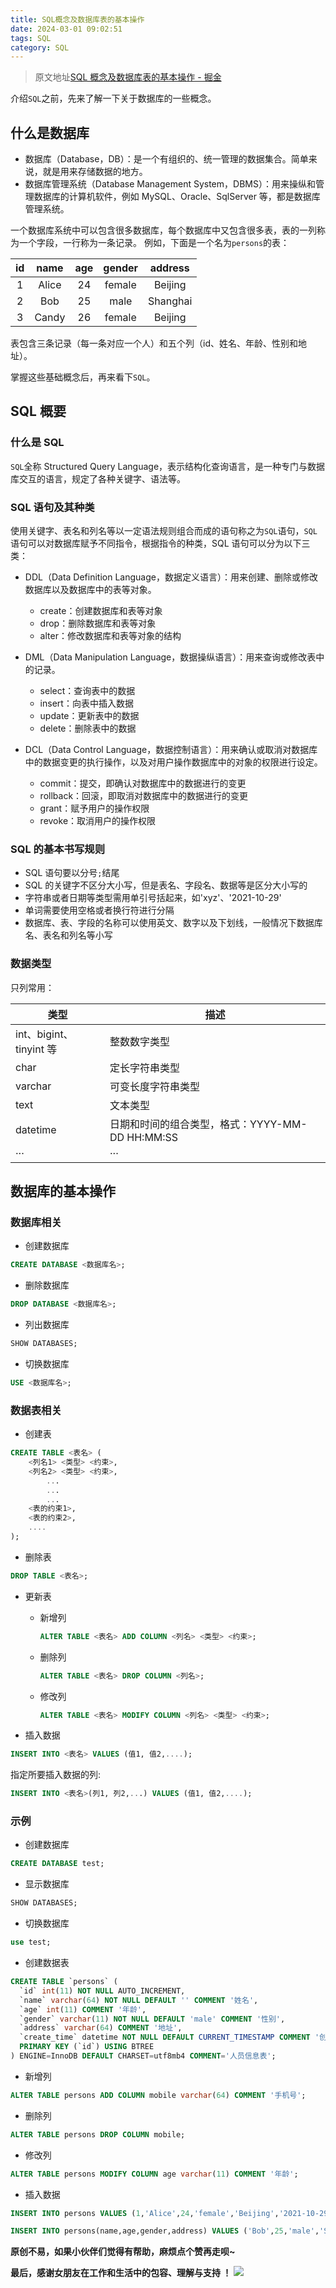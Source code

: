 ```yaml
---
title: SQL概念及数据库表的基本操作
date: 2024-03-01 09:02:51
tags: SQL
category: SQL
---
```


> 原文地址[SQL 概念及数据库表的基本操作 - 掘金](https://juejin.cn/post/7025782136103927839?searchId=20240113213147D815B2FA122EBCE4D555)

介绍`SQL`之前，先来了解一下关于数据库的一些概念。

## 什么是数据库

-   数据库（Database，DB）：是一个有组织的、统一管理的数据集合。简单来说，就是用来存储数据的地方。
-   数据库管理系统（Database Management System，DBMS）：用来操纵和管理数据库的计算机软件，例如 MySQL、Oracle、SqlServer 等，都是数据库管理系统。

一个数据库系统中可以包含很多数据库，每个数据库中又包含很多表，表的一列称为一个字段，一行称为一条记录。 例如，下面是一个名为`persons`的表：

| id  | name  | age | gender | address  |
| :-: | :---: | :-: | :----: | :------: |
|  1  | Alice | 24  | female | Beijing  |
|  2  |  Bob  | 25  |  male  | Shanghai |
|  3  | Candy | 26  | female | Beijing  |

表包含三条记录（每一条对应一个人）和五个列（id、姓名、年龄、性别和地址）。

掌握这些基础概念后，再来看下`SQL`。

## SQL 概要

### 什么是 SQL

`SQL`全称 Structured Query Language，表示结构化查询语言，是一种专门与数据库交互的语言，规定了各种关键字、语法等。

### SQL 语句及其种类

使用关键字、表名和列名等以一定语法规则组合而成的语句称之为`SQL`语句，`SQL`语句可以对数据库赋予不同指令，根据指令的种类，SQL 语句可以分为以下三类：

-   DDL（Data Definition Language，数据定义语言）：用来创建、删除或修改数据库以及数据库中的表等对象。

    -   create：创建数据库和表等对象
    -   drop：删除数据库和表等对象
    -   alter：修改数据库和表等对象的结构

-   DML（Data Manipulation Language，数据操纵语言）：用来查询或修改表中的记录。

    -   select：查询表中的数据
    -   insert：向表中插入数据
    -   update：更新表中的数据
    -   delete：删除表中的数据

-   DCL（Data Control Language，数据控制语言）：用来确认或取消对数据库中的数据变更的执行操作，以及对用户操作数据库中的对象的权限进行设定。

    -   commit：提交，即确认对数据库中的数据进行的变更
    -   rollback：回滚，即取消对数据库中的数据进行的变更
    -   grant：赋予用户的操作权限
    -   revoke：取消用户的操作权限

### SQL 的基本书写规则

-   SQL 语句要以分号`;`结尾
-   SQL 的关键字不区分大小写，但是表名、字段名、数据等是区分大小写的
-   字符串或者日期等类型需用单引号括起来，如'xyz'、'2021-10-29'
-   单词需要使用空格或者换行符进行分隔
-   数据库、表、字段的名称可以使用英文、数字以及下划线，一般情况下数据库名、表名和列名等小写

### 数据类型

只列常用：

| 类型                    | 描述                                            |
| ----------------------- | ----------------------------------------------- |
| int、bigint、tinyint 等 | 整数数字类型                                    |
| char                    | 定长字符串类型                                  |
| varchar                 | 可变长度字符串类型                              |
| text                    | 文本类型                                        |
| datetime                | 日期和时间的组合类型，格式：YYYY-MM-DD HH:MM:SS |
| ···                     | ···                                             |

## 数据库的基本操作

### 数据库相关

-   创建数据库

```sql
CREATE DATABASE <数据库名>;
```

-   删除数据库

```sql
DROP DATABASE <数据库名>;
```

-   列出数据库

```sql
SHOW DATABASES;
```

-   切换数据库

```sql
USE <数据库名>;
```

### 数据表相关

-   创建表

```sql
CREATE TABLE <表名> (
    <列名1> <类型> <约束>,
    <列名2> <类型> <约束>,
        ...
        ...
        ...
    <表的约束1>,
    <表的约束2>,
    ....
);
```

-   删除表

```sql
DROP TABLE <表名>;
```

-   更新表

    -   新增列

        ```sql
        ALTER TABLE <表名> ADD COLUMN <列名> <类型> <约束>;
        ```

    -   删除列

        ```sql
        ALTER TABLE <表名> DROP COLUMN <列名>;
        ```

    -   修改列

        ```sql
        ALTER TABLE <表名> MODIFY COLUMN <列名> <类型> <约束>;
        ```

-   插入数据

```sql
INSERT INTO <表名> VALUES (值1, 值2,....);
```

指定所要插入数据的列:

```sql
INSERT INTO <表名>(列1, 列2,...) VALUES (值1, 值2,....);
```

### 示例

-   创建数据库

```sql
CREATE DATABASE test;
```

-   显示数据库

```sql
SHOW DATABASES;
```

-   切换数据库

```sql
use test;
```

-   创建数据表

```sql
CREATE TABLE `persons` (
  `id` int(11) NOT NULL AUTO_INCREMENT,
  `name` varchar(64) NOT NULL DEFAULT '' COMMENT '姓名',
  `age` int(11) COMMENT '年龄',
  `gender` varchar(11) NOT NULL DEFAULT 'male' COMMENT '性别',
  `address` varchar(64) COMMENT '地址',
  `create_time` datetime NOT NULL DEFAULT CURRENT_TIMESTAMP COMMENT '创建时间',
  PRIMARY KEY (`id`) USING BTREE
) ENGINE=InnoDB DEFAULT CHARSET=utf8mb4 COMMENT='人员信息表';
```

-   新增列

```sql
ALTER TABLE persons ADD COLUMN mobile varchar(64) COMMENT '手机号';
```

-   删除列

```sql
ALTER TABLE persons DROP COLUMN mobile;
```

-   修改列

```sql
ALTER TABLE persons MODIFY COLUMN age varchar(11) COMMENT '年龄';
```

-   插入数据

```sql
INSERT INTO persons VALUES (1,'Alice',24,'female','Beijing','2021-10-29 12:00:00');
```

```sql
INSERT INTO persons(name,age,gender,address) VALUES ('Bob',25,'male','Shanghai');
```

**原创不易，如果小伙伴们觉得有帮助，麻烦点个赞再走呗~**

**最后，感谢女朋友在工作和生活中的包容、理解与支持 ！** ![](https://p3-juejin.byteimg.com/tos-cn-i-k3u1fbpfcp/84505e3c967e43bfb7900f08e9ff110d~tplv-k3u1fbpfcp-zoom-in-crop-mark:1512:0:0:0.awebp)
